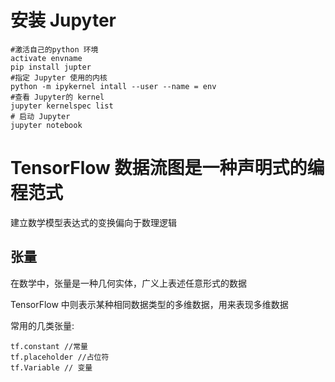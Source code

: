 # 安装 Jupyter
    #激活自己的python 环境 
    activate envname 
    pip install jupter
    #指定 Jupyter 使用的内核
    python -m ipykernel intall --user --name = env
    #查看 Jupyter的 kernel 
    jupyter kernelspec list
    # 启动 Jupyter
    jupyter notebook 
# TensorFlow 数据流图是一种声明式的编程范式
  建立数学模型表达式的变换偏向于数理逻辑
  ## 张量
  在数学中，张量是一种几何实体，广义上表述任意形式的数据
  
  TensorFlow 中则表示某种相同数据类型的多维数据，用来表现多维数据
  
  常用的几类张量:
  
    tf.constant //常量
    tf.placeholder //占位符
    tf.Variable // 变量
        
   